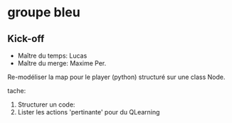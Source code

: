 # groupe bleu

## Kick-off

- Maître du temps: Lucas
- Maître du merge: Maxime Per.

Re-modéliser la map pour le player (python) structuré sur une class Node.

tache:

1. Structurer un code: 
2. Lister les actions 'pertinante' pour du QLearning